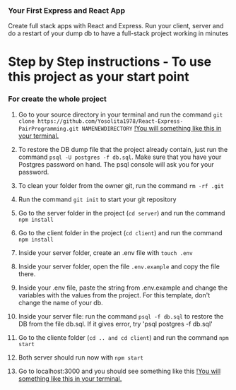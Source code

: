 ### Your First Express and React App
Create full stack apps with React and Express. Run your client, server and do a restart of your dump db to have a full-stack project working in minutes

# Step by Step instructions - To use this project as your start point
### For create the whole project
1. Go to your source directory in your terminal and run the command `git clone https://github.com/Yosolita1978/React-Express-PairProgramming.git NAMENEWDIRECTORY`
[!You will something like this in your terminal.](https://github.com/Yosolita1978/screenshoots/blob/main/template/Screen%20Shot%202022-03-20%20at%207.50.46%20PM.png?raw=true)

2. To restore the DB dump file that the project already contain, just run the command `psql -U postgres -f db.sql`. Make sure that you have your Postgres password on hand. The psql console will ask you for your password. 
3. To clean your folder from the owner git, run the command `rm -rf .git`
4. Run the command `git init` to start your git repository
5. Go to the server folder in the project (`cd server`) and run the command `npm install`
6. Go to the client folder in the project (`cd client`) and run the command `npm install`
7. Inside your server folder, create an .env file with `touch .env`
8. Inside your server folder, open the file `.env.example` and copy the file there. 
9. Inside your .env file, paste the string from .env.example and change the variables with the values from the project. For this template, don't change the name of your db.
10. Inside your server file: run the command `psql -f db.sql` to restore the DB from the file db.sql. If it gives error, try 'psql postgres -f db.sql'
11. Go to the cliente folder (`cd .. and cd client`) and run the command `npm start`
12. Both server should run now with `npm start`
13. Go to localhost:3000 and you should see something like this
[!You will something like this in your terminal.](https://github.com/Yosolita1978/screenshoots/blob/main/template/Screen%20Shot%202022-03-20%20at%208.58.13%20PM.png?raw=true)
